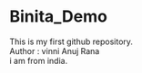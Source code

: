 # Binita_Demo
This is my first github repository.
<br>
Author : vinni Anuj Rana
<br>
i am from india.
